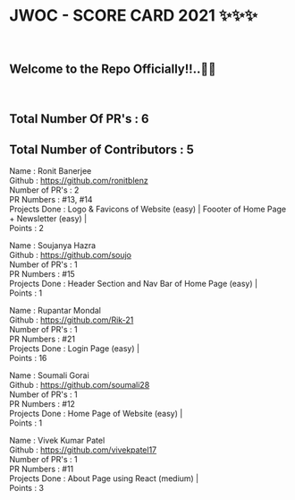 <h1> JWOC - SCORE CARD 2021 ✨✨✨ </h1> <br>
<h2> Welcome to the Repo Officially!!..🙌👏 </h2> <br>

## Total Number Of PR's : 6
## Total Number of Contributors : 5
  
Name : Ronit Banerjee <br>
Github : https://github.com/ronitblenz <br>
Number of PR's : 2 <br>
PR Numbers : #13, #14 <br>
Projects Done : Logo & Favicons of Website (easy) | Foooter of Home Page + Newsletter (easy) | <br>
Points : 2 <br>

Name : Soujanya Hazra <br>
Github : https://github.com/soujo <br>
Number of PR's : 1 <br>
PR Numbers : #15 <br>
Projects Done : Header Section and Nav Bar of Home Page (easy) | <br>
Points : 1 <br>

Name : Rupantar Mondal <br>
Github : https://github.com/Rik-21 <br>
Number of PR's : 1 <br>
PR Numbers : #21 <br>
Projects Done : Login Page (easy) | <br>
Points : 16 <br>

Name : Soumali Gorai <br>
Github : https://github.com/soumali28 <br>
Number of PR's : 1 <br>
PR Numbers : #12 <br>
Projects Done : Home Page of Website (easy) | <br>
Points : 1 <br>

Name : Vivek Kumar Patel <br>
Github : https://github.com/vivekpatel17 <br>
Number of PR's : 1 <br>
PR Numbers : #11 <br>
Projects Done : About Page using React (medium) | <br>
Points : 3 <br>
